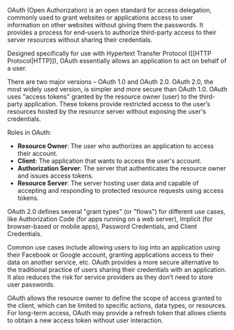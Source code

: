 OAuth (Open Authorization) is an open standard for access delegation, commonly used to grant websites or applications access to user information on other websites without giving them the passwords. It provides a process for end-users to authorize third-party access to their server resources without sharing their credentials. 

Designed specifically for use with Hypertext Transfer Protocol ([[HTTP Protocol|HTTP]]), OAuth essentially allows an application to act on behalf of a user.

There are two major versions – OAuth 1.0 and OAuth 2.0. OAuth 2.0, the most widely used version, is simpler and more secure than OAuth 1.0. OAuth uses "access tokens" granted by the resource owner (user) to the third-party application. These tokens provide restricted access to the user’s resources hosted by the resource server without exposing the user's credentials.

Roles in OAuth:
- **Resource Owner**: The user who authorizes an application to access their account.
- **Client**: The application that wants to access the user's account.
- **Authorization Server**: The server that authenticates the resource owner and issues access tokens.
- **Resource Server**: The server hosting user data and capable of accepting and responding to protected resource requests using access tokens.

OAuth 2.0 defines several "grant types" (or "flows") for different use cases, like Authorization Code (for apps running on a web server), Implicit (for browser-based or mobile apps), Password Credentials, and Client Credentials.

Common use cases include allowing users to log into an application using their Facebook or Google account, granting applications access to their data on another service, etc. OAuth provides a more secure alternative to the traditional practice of users sharing their credentials with an application. It also reduces the risk for service providers as they don’t need to store user passwords.

OAuth allows the resource owner to define the scope of access granted to the client, which can be limited to specific actions, data types, or resources. For long-term access, OAuth may provide a refresh token that allows clients to obtain a new access token without user interaction.

